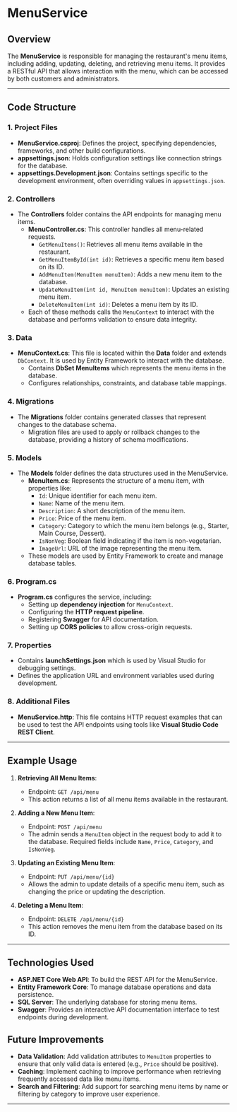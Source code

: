 ﻿# MenuService

## Overview
The **MenuService** is responsible for managing the restaurant's menu items, including adding, updating, deleting, and retrieving menu items. It provides a RESTful API that allows interaction with the menu, which can be accessed by both customers and administrators.

---

## Code Structure

### 1. Project Files
- **MenuService.csproj**: Defines the project, specifying dependencies, frameworks, and other build configurations.
- **appsettings.json**: Holds configuration settings like connection strings for the database.
- **appsettings.Development.json**: Contains settings specific to the development environment, often overriding values in `appsettings.json`.

### 2. Controllers
- The **Controllers** folder contains the API endpoints for managing menu items.
  - **MenuController.cs**: This controller handles all menu-related requests.
    - `GetMenuItems()`: Retrieves all menu items available in the restaurant.
    - `GetMenuItemById(int id)`: Retrieves a specific menu item based on its ID.
    - `AddMenuItem(MenuItem menuItem)`: Adds a new menu item to the database.
    - `UpdateMenuItem(int id, MenuItem menuItem)`: Updates an existing menu item.
    - `DeleteMenuItem(int id)`: Deletes a menu item by its ID.
  - Each of these methods calls the `MenuContext` to interact with the database and performs validation to ensure data integrity.

### 3. Data
- **MenuContext.cs**: This file is located within the **Data** folder and extends `DbContext`. It is used by Entity Framework to interact with the database.
  - Contains **DbSet<MenuItem> MenuItems** which represents the menu items in the database.
  - Configures relationships, constraints, and database table mappings.

### 4. Migrations
- The **Migrations** folder contains generated classes that represent changes to the database schema.
  - Migration files are used to apply or rollback changes to the database, providing a history of schema modifications.

### 5. Models
- The **Models** folder defines the data structures used in the MenuService.
  - **MenuItem.cs**: Represents the structure of a menu item, with properties like:
    - `Id`: Unique identifier for each menu item.
    - `Name`: Name of the menu item.
    - `Description`: A short description of the menu item.
    - `Price`: Price of the menu item.
    - `Category`: Category to which the menu item belongs (e.g., Starter, Main Course, Dessert).
    - `IsNonVeg`: Boolean field indicating if the item is non-vegetarian.
    - `ImageUrl`: URL of the image representing the menu item.
  - These models are used by Entity Framework to create and manage database tables.

### 6. Program.cs
- **Program.cs** configures the service, including:
  - Setting up **dependency injection** for `MenuContext`.
  - Configuring the **HTTP request pipeline**.
  - Registering **Swagger** for API documentation.
  - Setting up **CORS policies** to allow cross-origin requests.

### 7. Properties
- Contains **launchSettings.json** which is used by Visual Studio for debugging settings.
- Defines the application URL and environment variables used during development.

### 8. Additional Files
- **MenuService.http**: This file contains HTTP request examples that can be used to test the API endpoints using tools like **Visual Studio Code REST Client**.

---

## Example Usage
1. **Retrieving All Menu Items**:
   - Endpoint: `GET /api/menu`
   - This action returns a list of all menu items available in the restaurant.

2. **Adding a New Menu Item**:
   - Endpoint: `POST /api/menu`
   - The admin sends a `MenuItem` object in the request body to add it to the database. Required fields include `Name`, `Price`, `Category`, and `IsNonVeg`.

3. **Updating an Existing Menu Item**:
   - Endpoint: `PUT /api/menu/{id}`
   - Allows the admin to update details of a specific menu item, such as changing the price or updating the description.

4. **Deleting a Menu Item**:
   - Endpoint: `DELETE /api/menu/{id}`
   - This action removes the menu item from the database based on its ID.

---

## Technologies Used
- **ASP.NET Core Web API**: To build the REST API for the MenuService.
- **Entity Framework Core**: To manage database operations and data persistence.
- **SQL Server**: The underlying database for storing menu items.
- **Swagger**: Provides an interactive API documentation interface to test endpoints during development.

## Future Improvements
- **Data Validation**: Add validation attributes to `MenuItem` properties to ensure that only valid data is entered (e.g., `Price` should be positive).
- **Caching**: Implement caching to improve performance when retrieving frequently accessed data like menu items.
- **Search and Filtering**: Add support for searching menu items by name or filtering by category to improve user experience.

---
